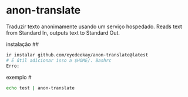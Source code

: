 # anon-translate

Traduzir texto anonimamente usando um serviço hospedado.
Reads text from Standard In, outputs text to Standard Out.

instalação ##

```sh
ir instalar github.com/eyedeekay/anon-translate@latest
# É útil adicionar isso a $HOME/. Bashrc
Erro:
```

exemplo #

```sh
echo test | anon-translate
```
